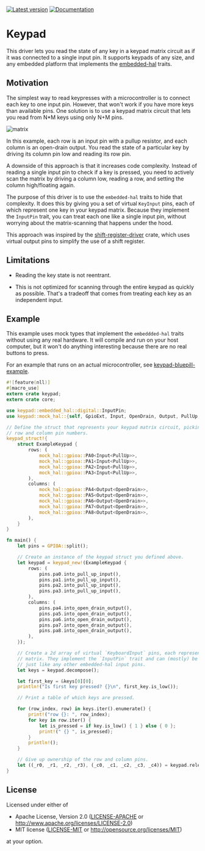 [![Latest version](https://img.shields.io/crates/v/keypad.svg)](https://crates.io/crates/keypad)
[![Documentation](https://docs.rs/keypad/badge.svg)](https://docs.rs/keypad)

# Keypad

This driver lets you read the state of any key in a keypad matrix circuit as if
it was connected to a single input pin. It supports keypads of any size, and any
embedded platform that implements the
[embedded-hal](https://crates.io/crates/embedded-hal) traits.

## Motivation

The simplest way to read keypresses with a microcontroller is to connect each
key to one input pin. However, that won't work if you have more keys than
available pins. One solution is to use a keypad matrix circuit that lets you
read from N*M keys using only N+M pins.

![matrix](https://raw.githubusercontent.com/e-matteson/keypad/58d087473246cdbf232b2831f9fc18c0a7a29fc7/matrix_schem.png)

In this example, each row is an input pin with a pullup resistor, and each column is an open-drain output. You read the state of a particular key by driving its column pin low and reading its row pin.

A downside of this approach is that it increases code complexity. Instead of
reading a single input pin to check if a key is pressed, you need to
actively scan the matrix by driving a column low, reading a row, and setting
the column high/floating again.

The purpose of this driver is to use the `embedded-hal` traits to hide that
complexity. It does this by giving you a set of virtual `KeyInput` pins, each
of which represent one key in your keypad matrix. Because they implement the
`InputPin` trait, you can treat each one like a single input pin, without worrying about the matrix-scanning that happens under the hood.

This approach was inspired by the
[shift-register-driver](https://github.com/JoshMcguigan/shift-register-driver)
crate, which uses virtual output pins to simplify the use of a shift
register.

## Limitations

- Reading the key state is not reentrant.

- This is not optimized for scanning through the entire keypad as quickly as
possible. That's a tradeoff that comes from treating each key
as an independent input.


## Example

This example uses mock types that implement the `embeddded-hal` traits without using
any real hardware. It will compile and run on your host computer, but it
won't do anything interesting because there are no real buttons to press.

For an example that runs on an actual microcontroller, see [keypad-bluepill-example](https://github.com/e-matteson/keypad-bluepill-example).


``` rust
#![feature(nll)]
#[macro_use]
extern crate keypad;
extern crate core;

use keypad::embedded_hal::digital::InputPin;
use keypad::mock_hal::{self, GpioExt, Input, OpenDrain, Output, PullUp, GPIOA};

// Define the struct that represents your keypad matrix circuit, picking the
// row and column pin numbers.
keypad_struct!{
    struct ExampleKeypad {
        rows: (
            mock_hal::gpioa::PA0<Input<PullUp>>,
            mock_hal::gpioa::PA1<Input<PullUp>>,
            mock_hal::gpioa::PA2<Input<PullUp>>,
            mock_hal::gpioa::PA3<Input<PullUp>>,
        ),
        columns: (
            mock_hal::gpioa::PA4<Output<OpenDrain>>,
            mock_hal::gpioa::PA5<Output<OpenDrain>>,
            mock_hal::gpioa::PA6<Output<OpenDrain>>,
            mock_hal::gpioa::PA7<Output<OpenDrain>>,
            mock_hal::gpioa::PA8<Output<OpenDrain>>,
        ),
    }
}

fn main() {
    let pins = GPIOA::split();

    // Create an instance of the keypad struct you defined above.
    let keypad = keypad_new!(ExampleKeypad {
        rows: (
            pins.pa0.into_pull_up_input(),
            pins.pa1.into_pull_up_input(),
            pins.pa2.into_pull_up_input(),
            pins.pa3.into_pull_up_input(),
        ),
        columns: (
            pins.pa4.into_open_drain_output(),
            pins.pa5.into_open_drain_output(),
            pins.pa6.into_open_drain_output(),
            pins.pa7.into_open_drain_output(),
            pins.pa8.into_open_drain_output(),
        ),
    });

    // Create a 2d array of virtual `KeyboardInput` pins, each representing 1 key in the
    // matrix. They implement the `InputPin` trait and can (mostly) be used
    // just like any other embedded-hal input pins.
    let keys = keypad.decompose();

    let first_key = &keys[0][0];
    println!("Is first key pressed? {}\n", first_key.is_low());

    // Print a table of which keys are pressed.

    for (row_index, row) in keys.iter().enumerate() {
        print!("row {}: ", row_index);
        for key in row.iter() {
            let is_pressed = if key.is_low() { 1 } else { 0 };
            print!(" {} ", is_pressed);
        }
        println!();
    }

    // Give up ownership of the row and column pins.
    let ((_r0, _r1, _r2, _r3), (_c0, _c1, _c2, _c3, _c4)) = keypad.release();
}
```

## License

Licensed under either of

- Apache License, Version 2.0 ([LICENSE-APACHE](LICENSE-APACHE) or
  http://www.apache.org/licenses/LICENSE-2.0)
- MIT license ([LICENSE-MIT](LICENSE-MIT) or http://opensource.org/licenses/MIT)

at your option.
